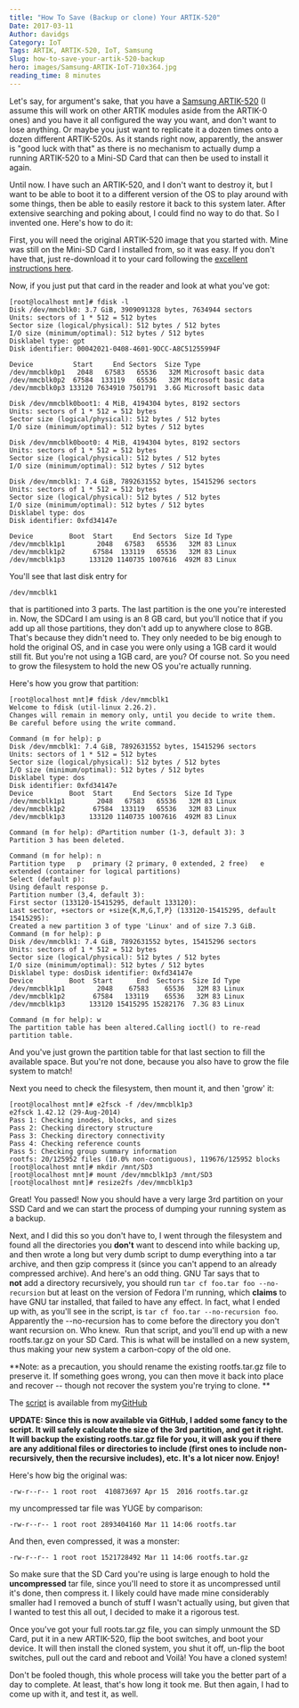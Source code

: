 ```yaml
---
title: "How To Save (Backup or clone) Your ARTIK-520"
Date: 2017-03-11
Author: davidgs
Category: IoT
Tags: ARTIK, ARTIK-520, IoT, Samsung
Slug: how-to-save-your-artik-520-backup
hero: images/Samsung-ARTIK-IoT-710x364.jpg
reading_time: 8 minutes
---
```


Let's say, for argument's sake, that you have a [Samsung ARTIK-520](https://www.artik.io/modules/artik-520/) (I assume this will work on other ARTIK modules aside from the ARTIK-0 ones) and you have it all configured the way you want, and don't want to lose anything. Or maybe you just want to replicate it a dozen times onto a dozen different ARTIK-520s. As it stands right now, apparently, the answer is "good luck with that" as there is no mechanism to actually dump a running ARTIK-520 to a Mini-SD Card that can then be used to install it again.

Until now. I have such an ARTIK-520, and I don't want to destroy it, but I want to be able to boot it to a different version of the OS to play around with some things, then be able to easily restore it back to this system later. After extensive searching and poking about, I could find no way to do that. So I invented one. Here's how to do it:

First, you will need the original ARTIK-520 image that you started with. Mine was still on the Mini-SD Card I installed from, so it was easy. If you don't have that, just re-download it to your card following the [excellent instructions here](https://developer.artik.io/documentation/artik/getting-started/).

Now, if you just put that card in the reader and look at what you've got:

```
[root@localhost mnt]# fdisk -l
Disk /dev/mmcblk0: 3.7 GiB, 3909091328 bytes, 7634944 sectors
Units: sectors of 1 * 512 = 512 bytes
Sector size (logical/physical): 512 bytes / 512 bytes
I/O size (minimum/optimal): 512 bytes / 512 bytes
Disklabel type: gpt
Disk identifier: 00042021-0408-4601-9DCC-A8C51255994F

Device          Start     End Sectors  Size Type
/dev/mmcblk0p1   2048   67583   65536   32M Microsoft basic data
/dev/mmcblk0p2  67584  133119   65536   32M Microsoft basic data
/dev/mmcblk0p3 133120 7634910 7501791  3.6G Microsoft basic data

Disk /dev/mmcblk0boot1: 4 MiB, 4194304 bytes, 8192 sectors
Units: sectors of 1 * 512 = 512 bytes
Sector size (logical/physical): 512 bytes / 512 bytes
I/O size (minimum/optimal): 512 bytes / 512 bytes

Disk /dev/mmcblk0boot0: 4 MiB, 4194304 bytes, 8192 sectors
Units: sectors of 1 * 512 = 512 bytes
Sector size (logical/physical): 512 bytes / 512 bytes
I/O size (minimum/optimal): 512 bytes / 512 bytes

Disk /dev/mmcblk1: 7.4 GiB, 7892631552 bytes, 15415296 sectors
Units: sectors of 1 * 512 = 512 bytes
Sector size (logical/physical): 512 bytes / 512 bytes
I/O size (minimum/optimal): 512 bytes / 512 bytes
Disklabel type: dos
Disk identifier: 0xfd34147e

Device         Boot  Start     End Sectors  Size Id Type
/dev/mmcblk1p1        2048   67583   65536   32M 83 Linux
/dev/mmcblk1p2       67584  133119   65536   32M 83 Linux
/dev/mmcblk1p3      133120 1140735 1007616  492M 83 Linux
```

You'll see that last disk entry for

```
/dev/mmcblk1
```

that is partitioned into 3 parts. The last partition is the one you're interested in. Now, the SDCard I am using is an 8 GB card, but you'll notice that if you add up all those partitions, they don't add up to anywhere close to 8GB. That's because they didn't need to. They only needed to be big enough to hold the original OS, and in case you were only using a 1GB card it would still fit. But you're not using a 1GB card, are you? Of course not. So you need to grow the filesystem to hold the new OS you're actually running.

Here's how you grow that partition:

```
[root@localhost mnt]# fdisk /dev/mmcblk1
Welcome to fdisk (util-linux 2.26.2).
Changes will remain in memory only, until you decide to write them.
Be careful before using the write command.

Command (m for help): p
Disk /dev/mmcblk1: 7.4 GiB, 7892631552 bytes, 15415296 sectors
Units: sectors of 1 * 512 = 512 bytes
Sector size (logical/physical): 512 bytes / 512 bytes
I/O size (minimum/optimal): 512 bytes / 512 bytes
Disklabel type: dos
Disk identifier: 0xfd34147e
Device         Boot  Start     End Sectors  Size Id Type
/dev/mmcblk1p1        2048   67583   65536   32M 83 Linux
/dev/mmcblk1p2       67584  133119   65536   32M 83 Linux
/dev/mmcblk1p3      133120 1140735 1007616  492M 83 Linux

Command (m for help): dPartition number (1-3, default 3): 3
Partition 3 has been deleted.

Command (m for help): n
Partition type   p   primary (2 primary, 0 extended, 2 free)   e   extended (container for logical partitions)
Select (default p):
Using default response p.
Partition number (3,4, default 3):
First sector (133120-15415295, default 133120):
Last sector, +sectors or +size{K,M,G,T,P} (133120-15415295, default 15415295):
Created a new partition 3 of type 'Linux' and of size 7.3 GiB.
Command (m for help): p
Disk /dev/mmcblk1: 7.4 GiB, 7892631552 bytes, 15415296 sectors
Units: sectors of 1 * 512 = 512 bytes
Sector size (logical/physical): 512 bytes / 512 bytes
I/O size (minimum/optimal): 512 bytes / 512 bytes
Disklabel type: dosDisk identifier: 0xfd34147e
Device         Boot  Start      End  Sectors  Size Id Type
/dev/mmcblk1p1        2048    67583    65536   32M 83 Linux
/dev/mmcblk1p2       67584   133119    65536   32M 83 Linux
/dev/mmcblk1p3      133120 15415295 15282176  7.3G 83 Linux

Command (m for help): w
The partition table has been altered.Calling ioctl() to re-read partition table.
```

And you've just grown the partition table for that last section to fill the available space. But you're not done, because you also have to grow the file system to match!

Next you need to check the filesystem, then mount it, and then 'grow' it:

```
[root@localhost mnt]# e2fsck -f /dev/mmcblk1p3
e2fsck 1.42.12 (29-Aug-2014)
Pass 1: Checking inodes, blocks, and sizes
Pass 2: Checking directory structure
Pass 3: Checking directory connectivity
Pass 4: Checking reference counts
Pass 5: Checking group summary information
rootfs: 20/125952 files (10.0% non-contiguous), 119676/125952 blocks
[root@localhost mnt]# mkdir /mnt/SD3
[root@localhost mnt]# mount /dev/mmcblk1p3 /mnt/SD3
[root@localhost mnt]# resize2fs /dev/mmcblk1p3
```

Great! You passed! Now you should have a very large 3rd partition on your SSD Card and we can start the process of dumping your running system as a backup.

Next, and I did this so you don't have to, I went through the filesystem and found all the directories you **don't** want to descend into while backing up, and then wrote a long but very dumb script to dump everything into a tar archive, and then gzip compress it (since you can't append to an already compressed archive). And here's an odd thing. GNU Tar says that to **not** add a directory recursively, you should run `tar cf foo.tar foo --no-recursion` but at least on the version of Fedora I'm running, which **claims** to have GNU tar installed, that failed to have any effect. In fact, what I ended up with, as you'll see in the script, is `tar cf foo.tar --no-recursion foo`. Apparently the --no-recursion has to come before the directory you don't want recursion on. Who knew.  Run that script, and you'll end up with a new rootfs.tar.gz on your SD Card. This is what will be installed on a new system, thus making your new system a carbon-copy of the old one.

**Note: as a precaution, you should rename the existing rootfs.tar.gz file to preserve it. If something goes wrong, you can then move it back into place and recover -- though not recover the system you're trying to clone. **

The [script](https://github.com/davidgs/ARTIK-5-backup) is available from my[GitHub](https://github.com/davidgs/ARTIK-5-backup)

**UPDATE: Since this is now available via GitHub, I added some fancy to the script. It will safely calculate the size of the 3rd partition, and get it right. It will backup the existing rootfs.tar.gz file for you, it will ask you if there are any additional files or directories to include (first ones to include non-recursively, then the recursive includes), etc. It's a lot nicer now. Enjoy!**

Here's how big the original was:

```
-rw-r--r-- 1 root root  410873697 Apr 15  2016 rootfs.tar.gz
```

my uncompressed tar file was YUGE by comparison:

```
-rw-r--r-- 1 root root 2893404160 Mar 11 14:06 rootfs.tar
```

And then, even compressed, it was a monster:

```
-rw-r--r-- 1 root root 1521728492 Mar 11 14:06 rootfs.tar.gz
```

So make sure that the SD Card you're using is large enough to hold the **uncompressed** tar file, since you'll need to store it as uncompressed until it's done, then compress it. I likely could have made mine considerably smaller had I removed a bunch of stuff I wasn't actually using, but given that I wanted to test this all out, I decided to make it a rigorous test.

Once you've got your full roots.tar.gz file, you can simply unmount the SD Card, put it in a new ARTIK-520, flip the boot switches, and boot your device. It will then install the cloned system, you shut it off, un-flip the boot switches, pull out the card and reboot and Voilà! You have a cloned system!

Don't be fooled though, this whole process will take you the better part of a day to complete. At least, that's how long it took me. But then again, I had to come up with it, and test it, as well.
